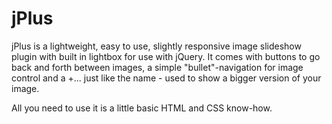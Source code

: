 jPlus
======

jPlus is a lightweight, easy to use, slightly responsive image slideshow plugin with built in lightbox for use with jQuery. It comes with buttons to go back and forth between images, a simple "bullet"-navigation for image control and a +... just like the name - used to show a bigger version of your image.

All you need to use it is a little basic HTML and CSS know-how.